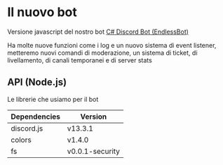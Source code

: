 # Il nuovo bot
Versione javascript del nostro bot [C# Discord Bot (EndlessBot)](https://github.com/Endless-Development/EndlessBot)

Ha molte nuove funzioni come i log e un nuovo sistema di event listener, metteremo nuovi comandi di moderazione, un sistema di ticket, di livellamento, di canali temporanei e di server stats

## API (Node.js)
Le librerie che usiamo per il bot

| Dependencies | Version |
| ------------- | ------------- |
| discord.js | v13.3.1 |
| colors | v1.4.0 |
| fs | v0.0.1-security |
